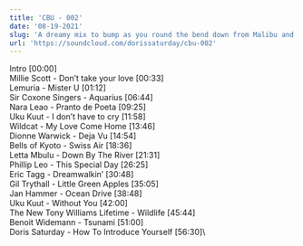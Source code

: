 ```yaml
---
title: 'CBU - 002'
date: '08-19-2021'
slug: 'A dreamy mix to bump as you round the bend down from Malibu and cruise into Santa Monica'
url: 'https://soundcloud.com/dorissaturday/cbu-002'
---
```


Intro [00:00]\
Millie Scott - Don’t take your love [00:33]\
Lemuria - Mister U [01:12]\
Sir Coxone Singers - Aquarius [06:44]\
Nara Leao - Pranto de Poeta [09:25]\
Uku Kuut - I don’t have to cry [11:58]\
Wildcat - My Love Come Home [13:46]\
Dionne Warwick - Deja Vu [14:54]\
Bells of Kyoto - Swiss Air [18:36]\
Letta Mbulu - Down By The River [21:31]\
Phillip Leo - This Special Day [26:25]\
Eric Tagg - Dreamwalkin’ [30:48]\
Gil Trythall - Little Green Apples [35:05]\
Jan Hammer - Ocean Drive [38:48]\
Uku Kuut - Without You [42:00]\
The New Tony Williams Lifetime - Wildlife [45:44]\
Benoit Widemann - Tsunami [51:00]\
Doris Saturday - How To Introduce Yourself [56:30]\
